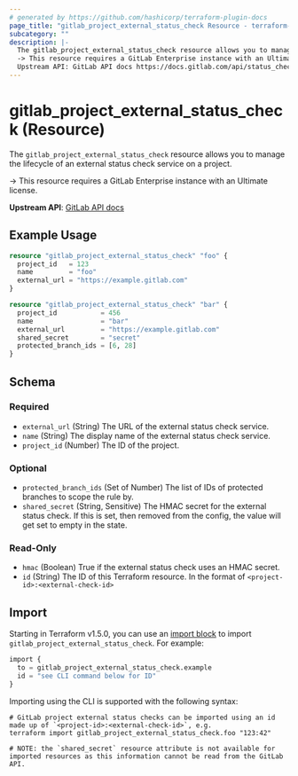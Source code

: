 ```yaml
---
# generated by https://github.com/hashicorp/terraform-plugin-docs
page_title: "gitlab_project_external_status_check Resource - terraform-provider-gitlab"
subcategory: ""
description: |-
  The gitlab_project_external_status_check resource allows you to manage the lifecycle of an external status check service on a project.
  -> This resource requires a GitLab Enterprise instance with an Ultimate license.
  Upstream API: GitLab API docs https://docs.gitlab.com/api/status_checks/
---
```


# gitlab_project_external_status_check (Resource)

The `gitlab_project_external_status_check` resource allows you to manage the lifecycle of an external status check service on a project.

-> This resource requires a GitLab Enterprise instance with an Ultimate license.

**Upstream API**: [GitLab API docs](https://docs.gitlab.com/api/status_checks/)

## Example Usage

```terraform
resource "gitlab_project_external_status_check" "foo" {
  project_id   = 123
  name         = "foo"
  external_url = "https://example.gitlab.com"
}

resource "gitlab_project_external_status_check" "bar" {
  project_id           = 456
  name                 = "bar"
  external_url         = "https://example.gitlab.com"
  shared_secret        = "secret"
  protected_branch_ids = [6, 28]
}
```

<!-- schema generated by tfplugindocs -->
## Schema

### Required

- `external_url` (String) The URL of the external status check service.
- `name` (String) The display name of the external status check service.
- `project_id` (Number) The ID of the project.

### Optional

- `protected_branch_ids` (Set of Number) The list of IDs of protected branches to scope the rule by.
- `shared_secret` (String, Sensitive) The HMAC secret for the external status check.  If this is set, then removed from the config, the value will get set to empty in the state.

### Read-Only

- `hmac` (Boolean) True if the external status check uses an HMAC secret.
- `id` (String) The ID of this Terraform resource. In the format of `<project-id>:<external-check-id>`

## Import

Starting in Terraform v1.5.0, you can use an [import block](https://developer.hashicorp.com/terraform/language/import) to import `gitlab_project_external_status_check`. For example:

```terraform
import {
  to = gitlab_project_external_status_check.example
  id = "see CLI command below for ID"
}
```

Importing using the CLI is supported with the following syntax:

```shell
# GitLab project external status checks can be imported using an id made up of `<project-id>:<external-check-id>`, e.g.
terraform import gitlab_project_external_status_check.foo "123:42"

# NOTE: the `shared_secret` resource attribute is not available for imported resources as this information cannot be read from the GitLab API.
```
